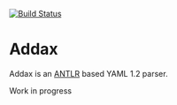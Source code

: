 [![Build Status](https://travis-ci.com/omry/addax.svg?branch=master)](https://travis-ci.com/omry/omegaconf)

# Addax
Addax is an [ANTLR](https://www.antlr.org/) based YAML 1.2 parser.

Work in progress
